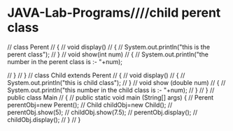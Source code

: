 # JAVA-Lab-Programs////child perent class

// class Perent
// {
//     void display()
//     {
//         System.out.println("this is the perent class");
//     }
//     void show(int num)
//     {
//         System.out.println("the number in the perent class is :- "+num);
        
//     }
// }
// class Child extends Perent 
// {
//     void display()
//     {
//         System.out.println("this is child class");
//     }
//     void show (double num)
//     {
//         System.out.println("this number in the child class is :- "+num);
//     }
// }
// public class Main 
// {
//     public static void main (String[] args) {
//         Perent perentObj=new Perent();
//         Child childObj=new Child();
//         perentObj.show(5);
//         childObj.show(7.5);
//         perentObj.display();
//         childObj.display();
//     }
// }
